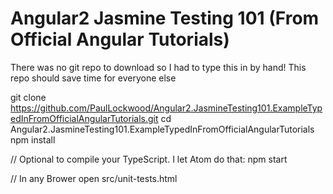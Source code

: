 # Angular2 Jasmine Testing 101 (From Official Angular Tutorials)
There was no git repo to download so I had to type this in by hand! This repo should save time for everyone else

git clone https://github.com/PaulLockwood/Angular2.JasmineTesting101.ExampleTypedInFromOfficialAngularTutorials.git
cd Angular2.JasmineTesting101.ExampleTypedInFromOfficialAngularTutorials
npm install

// Optional to compile your TypeScript. I let Atom do that:
npm start

// In any Brower open src/unit-tests.html
